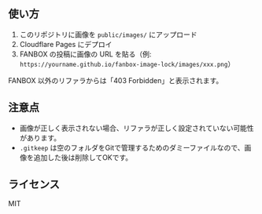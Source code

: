 ## 使い方

1. このリポジトリに画像を `public/images/` にアップロード
2. Cloudflare Pages にデプロイ
3. FANBOX の投稿に画像の URL を貼る（例: `https://yourname.github.io/fanbox-image-lock/images/xxx.png`）

FANBOX 以外のリファラからは「403 Forbidden」と表示されます。

## 注意点

- 画像が正しく表示されない場合、リファラが正しく設定されていない可能性があります。
- `.gitkeep` は空のフォルダをGitで管理するためのダミーファイルなので、画像を追加した後は削除してOKです。

## ライセンス

MIT
